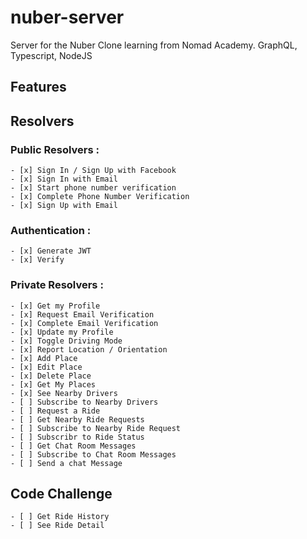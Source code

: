 # nuber-server

Server for the Nuber Clone learning from Nomad Academy. GraphQL, Typescript, NodeJS

## Features
## Resolvers

### Public Resolvers : 
    - [x] Sign In / Sign Up with Facebook
    - [x] Sign In with Email
    - [x] Start phone number verification
    - [x] Complete Phone Number Verification
    - [x] Sign Up with Email

### Authentication : 

    - [x] Generate JWT
    - [x] Verify 
    
### Private Resolvers :

    - [x] Get my Profile
    - [x] Request Email Verification
    - [x] Complete Email Verification
    - [x] Update my Profile
    - [x] Toggle Driving Mode
    - [x] Report Location / Orientation
    - [x] Add Place
    - [x] Edit Place
    - [x] Delete Place
    - [x] Get My Places
    - [x] See Nearby Drivers
    - [ ] Subscribe to Nearby Drivers
    - [ ] Request a Ride
    - [ ] Get Nearby Ride Requests
    - [ ] Subscribe to Nearby Ride Request
    - [ ] Subscribr to Ride Status
    - [ ] Get Chat Room Messages
    - [ ] Subscribe to Chat Room Messages
    - [ ] Send a chat Message

## Code Challenge

    - [ ] Get Ride History
    - [ ] See Ride Detail
     